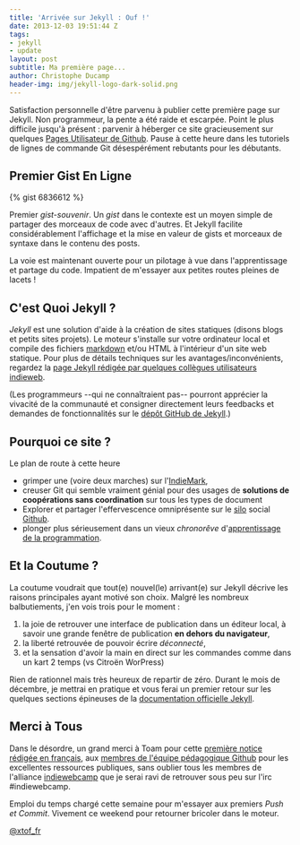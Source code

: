 ```yaml
---
title: 'Arrivée sur Jekyll : Ouf !'
date: 2013-12-03 19:51:44 Z
tags:
- jekyll
- update
layout: post
subtitle: Ma première page...
author: Christophe Ducamp
header-img: img/jekyll-logo-dark-solid.png
---
```


Satisfaction personnelle d'être parvenu à publier cette première page sur Jekyll. Non programmeur, la pente a été raide et escarpée. Point le plus difficile jusqu'à présent : parvenir à héberger ce site gracieusement sur quelques [Pages Utilisateur de Github](http://xtof.me/w/Pages_GitHub). Pause à cette heure dans les  tutoriels de lignes de commande Git désespérément rebutants pour les débutants. 

## Premier Gist En Ligne
 
{% gist 6836612 %}

Premier *gist-souvenir*. Un <dfn>gist</dfn> dans le contexte est un moyen simple de partager des morceaux de code avec d'autres. Et Jekyll facilite considérablement l'affichage et la mise en valeur de gists et morceaux de syntaxe dans le contenu des posts.

La voie est maintenant ouverte pour un pilotage à vue dans l'apprentissage et partage du code. Impatient de m'essayer aux petites routes pleines de lacets !

## C'est Quoi Jekyll ?  

<dfn>Jekyll</dfn> est une solution d'aide à la création de sites statiques (disons blogs et petits sites projets). Le moteur s'installe sur votre ordinateur local et compile des fichiers [markdown](http://daringfireball.net/projects/markdown/) et/ou HTML à l'intérieur d'un site web statique. Pour plus de détails techniques sur les avantages/inconvénients, regardez la [page Jekyll rédigée par quelques collègues utilisateurs indieweb](http://indiewebcamp.com/Jekyll). 

(Les programmeurs --qui ne connaîtraient pas-- pourront apprécier la vivacité de la communauté et consigner directement leurs feedbacks et demandes de fonctionnalités sur le [dépôt GitHub de Jekyll][jekyll-gh].)

## Pourquoi ce site ? 

Le plan de route <time class="dt-published" datetime="2013-12-03T22:12">à cette heure</time> 

* grimper une (voire deux marches) sur l'[IndieMark](http://indiewebcamp.com/IndieMark),  
* creuser Git qui semble vraiment génial pour des usages de **solutions de coopérations sans coordination** sur tous les types de document
* Explorer et partager l'effervescence omniprésente sur le [silo](http://indiewebcamp.com/silo-fr) social [Github](http://indiewebcamp.com/Github).
* plonger plus sérieusement dans un vieux *chronorêve* d'[apprentissage de la programmation](http://christopheducamp.com/w/Apprendre_%C3%A0_coder).

## Et la Coutume ?  

La coutume voudrait que tout(e) nouvel(le) arrivant(e) sur Jekyll décrive les raisons principales ayant motivé son choix. Malgré les nombreux balbutiements, j'en vois trois pour le moment :
 
1. la joie de retrouver une interface de publication dans un éditeur local, à savoir une grande fenêtre de publication **en dehors du navigateur**,
2. la liberté retrouvée de pouvoir écrire *déconnecté*, 
3. et la sensation d'avoir la main en direct sur les commandes comme dans un kart 2 temps (<troll>vs Citroën WorPress</troll>) 

Rien de rationnel mais très heureux de repartir de zéro. Durant le mois de décembre, je mettrai en pratique et vous ferai un premier retour sur les quelques sections épineuses de la [documentation officielle Jekyll][jekyll]. 
 

## Merci à Tous

Dans le désordre, un grand merci à Toam pour cette [première notice rédigée en français](http://www.toam.fr/20-05-2013-guide-demarrage-jekyll/), aux  [membres de l'équipe pédagogique Github](https://github.com/ChristopheDucamp/following) pour les excellentes ressources publiques, sans oublier tous les membres de l'alliance [indiewebcamp](http://indiewebcamp.com) que je serai ravi de retrouver sous peu sur l'irc #indiewebcamp. 

Emploi du temps chargé cette semaine pour m'essayer aux premiers *Push et Commit*. Vivement ce weekend pour retourner bricoler dans le moteur. 

<span class="h-card" rel="me">[@xtof_fr](http://twitter.com/xtof_fr)</span>






[jekyll-gh]: https://github.com/mojombo/jekyll
[jekyll]:    http://jekyllrb.com
